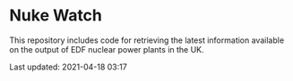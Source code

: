 # Nuke Watch

This repository includes code for retrieving the latest information available on the output of EDF nuclear power plants in the UK.

Last updated: 2021-04-18 03:17